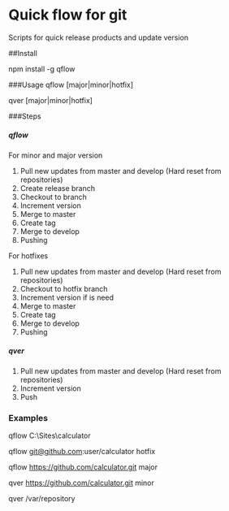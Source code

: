 # Quick flow for git
Scripts for quick release products and update version

##Install

npm install -g qflow

###Usage
qflow <repository> [major|minor|hotfix] 

qver <repository> [major|minor|hotfix] 

###Steps
##### qflow
For minor and major version

1. Pull new updates from master and develop (Hard reset from repositories)
2. Create release branch
3. Checkout to branch
4. Increment version
5. Merge to master
4. Create tag
5. Merge to develop
6. Pushing

For hotfixes

1. Pull new updates from master and develop (Hard reset from repositories)
2. Checkout to hotfix branch 
3. Increment version if is need
4. Merge to master
5. Create tag
6. Merge to develop
7. Pushing

##### qver
1. Pull new updates from master and develop (Hard reset from repositories)
2. Increment version
3. Push

### Examples
qflow C:\Sites\calculator

qflow git@github.com:user/calculator  hotfix

qflow https://github.com/calculator.git  major

qver https://github.com/calculator.git  minor

qver /var/repository